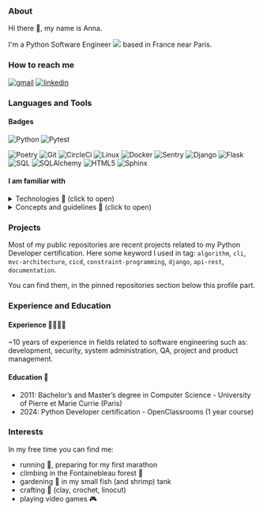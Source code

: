
### About
Hi there 👋, my name is Anna. 

I'm a Python Software Engineer <img src="https://github.com/nanakin/nanakin/assets/14202917/a70cc56b-3246-4e3f-99fb-58b4874d7fc0"> based in France near Paris.

### How to reach me
[<img alt=gmail src="https://img.shields.io/static/v1?message=Gmail&logo=gmail&label=&color=D14836&logoColor=white&labelColor=&style=for-the-badge">](mailto:kaczoro.anna@gmail.com)
[<img alt=linkedin src="https://img.shields.io/static/v1?message=LinkedIn&logo=linkedin&label=&color=0077B5&logoColor=white&labelColor=&style=for-the-badge">](https://www.linkedin.com/in/annakaczorowski/)

### Languages and Tools
#### Badges
<p>
  <img alt="Python" src="https://img.shields.io/badge/-Python-3776AB?style=for-the-badge&logo=python&logoColor=white" />
  <img alt="Pytest" src="https://img.shields.io/badge/-Pytest-0A9EDC?style=for-the-badge&logo=pytest&logoColor=white" />
</p> 
<p>
  <img alt="Poetry" src="https://img.shields.io/badge/-Poetry-60A5FA?style=flat-square&logo=poetry&logoColor=white" />
  <img alt="Git" src="https://img.shields.io/badge/-Git-F05032?style=flat-square&logo=git&logoColor=white" />
  <img alt="CircleCi" src="https://img.shields.io/badge/-Circle_CI-343434?style=flat-square&logo=circleci&logoColor=white" />
  <img alt="Linux" src="https://img.shields.io/badge/-Linux-FCC624?style=flat-square&logo=linux&logoColor=black" />
  <img alt="Docker" src="https://img.shields.io/badge/-Docker-2496ED?style=flat-square&logo=docker&logoColor=white" />
  <img alt="Sentry" src="https://img.shields.io/badge/-Sentry-362D59?style=flat-square&logo=sentry&logoColor=white" />
  <img alt="Django" src="https://img.shields.io/badge/-Django-092E20?style=flat-square&logo=django&logoColor=white" />
  <img alt="Flask" src="https://img.shields.io/badge/-Flask-000000?style=flat-square&logo=flask&logoColor=white" />
  <img alt="SQL" src="https://img.shields.io/badge/-MySQL-4479A1?style=flat-square&logo=mysql&logoColor=white" />
  <img alt="SQLAlchemy" src="https://img.shields.io/badge/-SQLAlchemy-D71F00?style=flat-square&logo=sqlalchemy&logoColor=white" />
  <img alt="HTML5" src="https://img.shields.io/badge/-HTML5-E34F26?style=flat-square&logo=html5&logoColor=white" />
  <img alt="Sphinx" src="https://img.shields.io/badge/-Sphinx-000000?style=flat-square&logo=sphinx&logoColor=white" />
</p>

#### I am familiar with
<details>
<summary>Technologies 🧰 (click to open)</summary>
<img width="180px" align="right" src="https://github.com/nanakin/nanakin/assets/14202917/aee2ed10-aebf-45db-b631-0d5a6478bbb6" alt="octocat">

- concurrency: `asyncio`
- static typing: `mypy`
- style: `flake8`,`black`,`isort`
- testing: `pytest`, `tox`, `coverage`
- packaging and dependency: `poetry`
- documentation: `sphinx`, `readthedocs`
- CI/CD: `circleci`
- containerization: `docker`
- monitoring: `sentry`
- database: `mysql`
- web frameworks: `django`, `flask`
- API: `rest`
- object relational mapping: `sqlalchemy`, `django-orm`
- command line: `click`
- terminal user interface: `rich`, `questionary`
- frontend: `html`, `css`, a little of `javascript`
- other: `pygame`
</details>

<details>
<summary>Concepts and guidelines 📖 (click to open)</summary>
- TDD (Test Driven Development)
- DDD (Domain Driven Design)
- Clean Code: KISS, DRY, etc.
- SOLID principles (Single-responsibility, Interface segregation, ...)
- Agile
- OWASP top 10 security risks
- RGPD (General Data Protection Regulation)
- PEP 8 coding conventions
</details>

### Projects

Most of my public repositories are recent projects related to my Python Developer certification. 
Here some keyword I used in tag: `algorithm`, `cli`, `mvc-architecture`, `cicd`, `constraint-programming`, `django`, `api-rest`, `documentation`.

You can find them, in the pinned repositories section below this profile part.

### Experience and Education

#### Experience 👩🏼‍💻🏢
~10 years of experience in fields related to software engineering such as: development, security, system administration, QA, project and product management.
#### Education 📜
- 2011: Bachelor’s and Master’s degree in Computer Science - University of Pierre et Marie Currie (Paris)
- 2024: Python Developer certification - OpenClassrooms (1 year course)

### Interests
In my free time you can find me:
- running 🏃, preparing for my first marathon
- climbing in the Fontainebleau forest 🧗
- gardening 🌱 in my small fish (and shrimp) tank
- crafting 🧶 (clay, crochet, linocut)
- playing video games 🎮